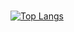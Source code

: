 # 

## 

### 




[![Top Langs](https://github-readme-stats.vercel.app/api/top-langs/?username=ji0509&layout=compact)](https://github.com/ji0509/github-readme-stats)
